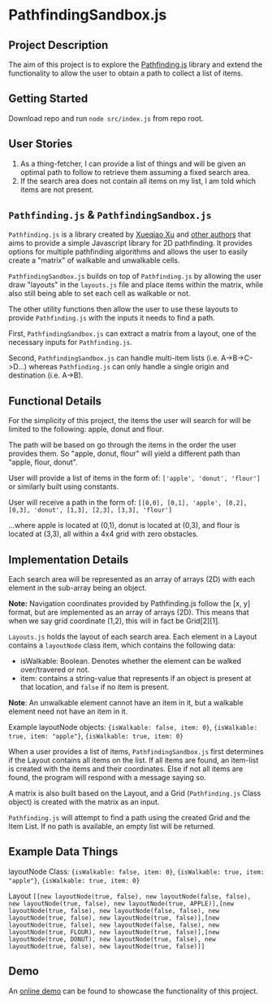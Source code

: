 PathfindingSandbox.js
==============

Project Description
------------

The aim of this project is to explore the [Pathfinding.js](https://qiao.github.io/PathFinding.js/visual/) library and extend the functionality to allow the user to obtain a path to collect a list of items.

Getting Started
------------

Download repo and run `node src/index.js` from repo root.

User Stories
------
1. As a thing-fetcher, I can provide a list of things and will be given an optimal path to follow to
 retrieve them assuming a fixed search area.
2. If the search area does not contain all items on my list, I am told which items are not present.

`Pathfinding.js` & `PathfindingSandbox.js`
------
`Pathfinding.js` is a library created by [Xueqiao Xu](https://github.com/qiao) and [other authors](https://github.com/qiao/PathFinding.js/blob/master/docs/contributor-guide/authors.md) that aims to provide a simple Javascript library for 2D pathfinding. It provides options for multiple pathfinding algorithms and allows the user to easily create a "matrix" of walkable and unwalkable cells.

`PathfindingSandbox.js` builds on top of `Pathfinding.js` by allowing the user draw "layouts" in the `layouts.js` file and place items within the matrix, while also still being able to set each cell as walkable or not.

The other utility functions then allow the user to use these layouts to provide `Pathfinding.js` with the inputs it needs to find a path.

First, `PathfindingSandbox.js` can extract a matrix from a layout, one of the necessary inputs for `Pathfinding.js`.

Second, `PathfindingSandbox.js` can handle multi-item lists (i.e. A->B->C->D...) whereas `Pathfinding.js` can only handle a single origin and destination (i.e. A->B).

Functional Details
------
For the simplicity of this project, the items the user will search for will be limited to the following:
apple, donut and flour.

The path will be based on go through the items in the order the user provides them. So "apple, donut, flour" will yield a different path than "apple, flour, donut".

User will provide a list of items in the form of:
```['apple', 'donut', 'flour']```
or similarly built using constants.

User will receive a path in the form of:
```[[0,0], [0,1], 'apple', [0,2], [0,3], 'donut', [1,3], [2,3], [3,3], 'flour']```

...where apple is located at (0,1), donut is located at (0,3), and flour is located at (3,3), all within
a 4x4 grid with zero obstacles.

Implementation Details
------
Each search area will be represented as an array of arrays (2D) with each element in the sub-array being
an object.

**Note:** Navigation coordinates provided by Pathfinding.js follow the [x, y] format, but are
implemented as an array of arrays (2D). This means that when we say grid coordinate (1,2), this will
in fact be Grid[2][1].

`Layouts.js` holds the layout of each search area. Each element in a Layout contains a `layoutNode` class item, which contains the following data:
* isWalkable: Boolean. Denotes whether the element can be walked over/travered or not.
* item: contains a string-value that represents if an object is present at that location, and `false` if
no item is present.

**Note**: An unwalkable element cannot have an item in it, but a walkable element need not have an item
in it.

Example layoutNode objects:
```{isWalkable: false, item: 0}```,
```{isWalkable: true, item: "apple"}```,
```{isWalkable: true, item: 0}```

When a user provides a list of items, `PathfindingSandbox.js` first determines if the Layout contains
all items on the list. If all items are found, an item-list is created with the items and their coordinates. Else if not all items are found, the program will respond with a message saying so.

A matrix is also built based on the Layout, and a Grid (`Pathfinding.js` Class object) is created with the matrix as an input.

`Pathfinding.js` will attempt to find a path using the created Grid and the Item List. If no path is available, an empty list will be returned.

Example Data Things
------
layoutNode Class:
```{isWalkable: false, item: 0}```,
```{isWalkable: true, item: "apple"}```,
```{isWalkable: true, item: 0}```

Layout
```[[new layoutNode(true, false), new layoutNode(false, false), new layoutNode(true, false), new layoutNode(true, APPLE)],[new layoutNode(true, false), new layoutNode(false, false), new layoutNode(true, false), new layoutNode(true, false)],[new layoutNode(true, false), new layoutNode(false, false), new layoutNode(true, FLOUR), new layoutNode(true, false)],[new layoutNode(true, DONUT), new layoutNode(true, false), new layoutNode(true, false), new layoutNode(true, false)]]```


Demo
------

An [online demo](https://youtu.be/o0iMGFq-8Hc) can be found to showcase the functionality of this project.
